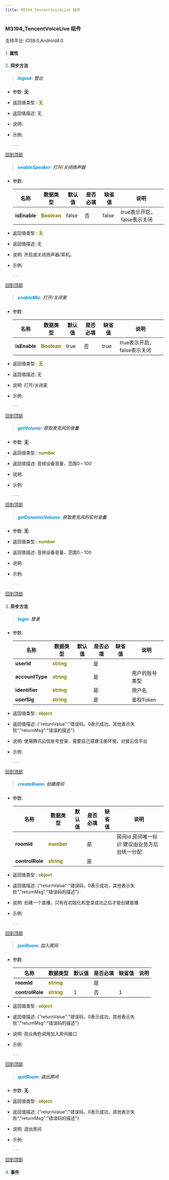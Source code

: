 ```yaml
---
title: M3194_TencentVoiceLive 组件
---
```


### M3194_TencentVoiceLive 组件

 支持平台: iOS8.0,Android4.0
 

#### <font color ='#40A977'>**1.**</font> 属性

#### <font color ='#40A977'>**2.**</font> 同步方法

>##### <font color ='#0092db'>**logout**</font>: 登出

- 参数: **无**
- 返回值类型 : <font color ='#808000'>**无**</font>
- 返回值描述: 无
- 说明: 
- 示例:

  ```javascript
  ...

  ```

[回到顶部](#top)

>##### <font color ='#0092db'>**enableSpeaker**</font>: 打开/关闭扬声器

- 参数:

  名称 | 数据类型 |默认值|是否必填|缺省值|说明
  ---- |-------------  |----------|--------------|--------|------
  **isEnable** |<font color ='#808000'>**Boolean**</font> | false | 否|false|true表示开启，false表示关闭
- 返回值类型 : <font color ='#808000'>**无**</font>
- 返回值描述: 无
- 说明: 开启或关闭扬声器/耳机。
- 示例:

  ```javascript
  ...

  ```

[回到顶部](#top)

>##### <font color ='#0092db'>**enableMic**</font>: 打开/关闭麦

- 参数:

  名称 | 数据类型 |默认值|是否必填|缺省值|说明
  ---- |-------------  |----------|--------------|--------|------
  **isEnable** |<font color ='#808000'>**Boolean**</font> | true | 否|true|true表示开启，false表示关闭
- 返回值类型 : <font color ='#808000'>**无**</font>
- 返回值描述: 无
- 说明: 打开/关闭麦
- 示例:

  ```javascript
  ...

  ```

[回到顶部](#top)

>##### <font color ='#0092db'>**getVolume**</font>: 获取麦克风的音量

- 参数: **无**
- 返回值类型 : <font color ='#808000'>**number**</font>
- 返回值描述: 音频设备音量，范围0－100
- 说明: 
- 示例:

  ```javascript
  ...

  ```

[回到顶部](#top)

>##### <font color ='#0092db'>**getDynamicVolume**</font>: 获取麦克风的实时音量

- 参数: **无**
- 返回值类型 : <font color ='#808000'>**number**</font>
- 返回值描述: 音频设备音量，范围0－100
- 说明: 
- 示例:

  ```javascript
  ...

  ```

[回到顶部](#top)

#### <font color ='#40A977'>**3.**</font> 异步方法

>##### <font color ='#0092db'>**login**</font>: 登录

- 参数:

  名称 | 数据类型 |默认值|是否必填|缺省值|说明
  ---- |-------------  |----------|--------------|--------|------
  **userId** |<font color ='#808000'>**string**</font> |  | 是||
  **accountType** |<font color ='#808000'>**string**</font> |  | 是||用户的账号类型
  **identifier** |<font color ='#808000'>**string**</font> |  | 是||用户名
  **userSig** |<font color ='#808000'>**string**</font> |  | 是||鉴权Token
- 返回值类型 : <font color ='#808000'>**object**</font>
- 返回值描述: {"returnValue":"错误码，0表示成功，其他表示失败","returnMsg":"错误的描述"}
- 说明: 使用腾讯云信账号登录，需要自己搭建注册环境，对接云信平台
- 示例:

  ```javascript
  ...

  ```

[回到顶部](#top)

>##### <font color ='#0092db'>**createRoom**</font>: 创建房间

- 参数:

  名称 | 数据类型 |默认值|是否必填|缺省值|说明
  ---- |-------------  |----------|--------------|--------|------
  **roomId** |<font color ='#808000'>**number**</font> |  | 是||房间id 房间唯一标识 建议由业务方后台统一分配
  **controlRole** |<font color ='#808000'>**string**</font> |  | 是||
- 返回值类型 : <font color ='#808000'>**object**</font>
- 返回值描述: {"returnValue":"错误码，0表示成功，其他表示失败","returnMsg":"错误码的描述"}
- 说明: 创建一个直播，只有在初始化和登录成功之后才能创建直播
- 示例:

  ```javascript
  ...

  ```

[回到顶部](#top)

>##### <font color ='#0092db'>**joinRoom**</font>: 加入房间

- 参数:

  名称 | 数据类型 |默认值|是否必填|缺省值|说明
  ---- |-------------  |----------|--------------|--------|------
  **roomId** |<font color ='#808000'>**string**</font> |  | 是||
  **controlRole** |<font color ='#808000'>**string**</font> | 1 | 否|1|
- 返回值类型 : <font color ='#808000'>**object**</font>
- 返回值描述: {"returnValue":"错误码，0表示成功，其他表示失败","returnMsg":"错误码的描述"}
- 说明: 观众角色调用加入房间接口
- 示例:

  ```javascript
  ...

  ```

[回到顶部](#top)

>##### <font color ='#0092db'>**quitRoom**</font>: 退出房间

- 参数: **无**
- 返回值类型 : <font color ='#808000'>**object**</font>
- 返回值描述: {"returnValue":"错误码，0表示成功，其他表示失败","returnMsg":"错误码的描述"}
- 说明: 退出房间
- 示例:

  ```javascript
  ...

  ```

[回到顶部](#top)


#### <font color ='#40A977'>**4.**</font> 事件


